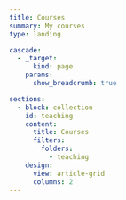 ```yaml
---
title: Courses
summary: My courses
type: landing

cascade:
  - _target:
      kind: page
    params:
      show_breadcrumb: true

sections:
  - block: collection
    id: teaching
    content:
      title: Courses
      filters:
        folders:
          - teaching
    design:
      view: article-grid
      columns: 2
---
```

